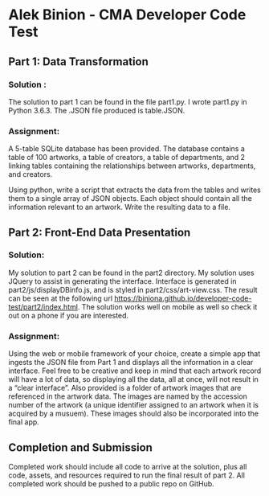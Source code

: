 # Alek Binion - CMA Developer Code Test

## Part 1: Data Transformation

### Solution :

The solution to part 1 can be found in the file part1.py. I wrote part1.py in Python 3.6.3. The .JSON file produced is table.JSON. 

### Assignment:

A 5-table SQLite database has been provided. The database contains a table of 100 artworks, a table of creators, a table of departments, and 2 linking tables containing the relationships between artworks, departments, and creators.

Using python, write a script that extracts the data from the tables and writes them to a single array of JSON objects. Each object should contain all the information relevant to an artwork. Write the resulting data to a file.

## Part 2: Front-End Data Presentation

### Solution:

My solution to part 2 can be found in the part2 directory. My solution uses JQuery to assist in generating the interface. Interface is generated in part2/js/displayDBinfo.js, and is styled in part2/css/art-view.css. The result can be seen at the following url https://biniona.github.io/developer-code-test/part2/index.html. The solution works well on mobile as well so check it out on a phone if you are interested.

### Assignment:

Using the web or mobile framework of your choice, create a simple app that ingests the JSON file from Part 1 and displays all the information in a clear interface. Feel free to be creative and keep in mind that each artwork record will have a lot of data, so displaying all the data, all at once, will not result in a “clear interface”. Also provided is a folder of artwork images that are referenced in the artwork data. The images are named by the accession number of the artwork (a unique identifier assigned to an artwork when it is acquired by a musuem). These images should also be incorporated into the final app.

## Completion and Submission

Completed work should include all code to arrive at the solution, plus all code, assets, and resources required to run the final result of part 2. All completed work should be pushed to a public repo on GitHub.
